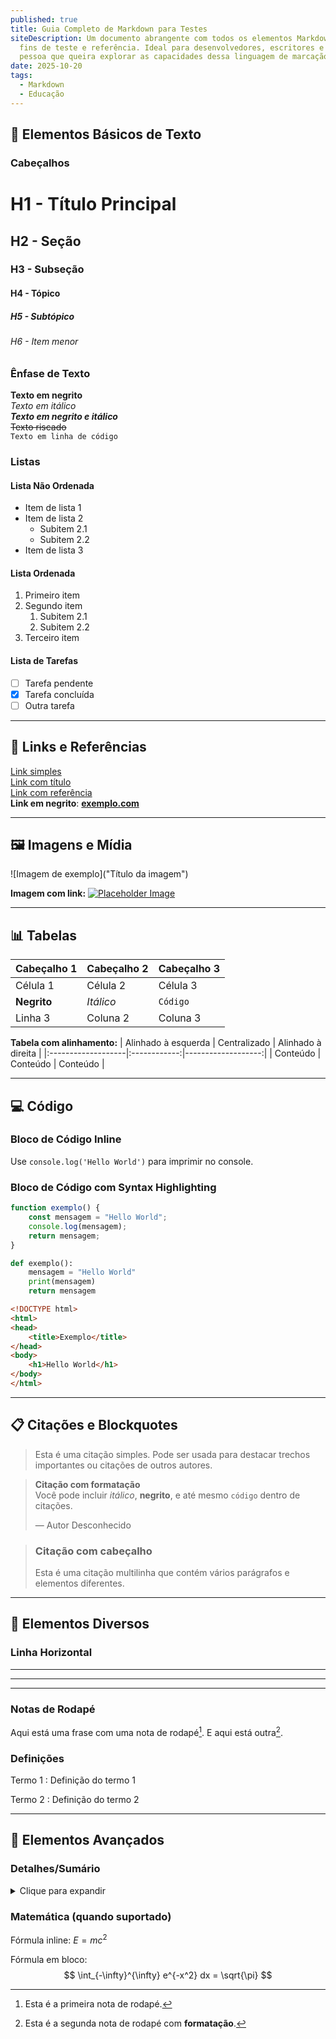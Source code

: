 ```yaml
---
published: true
title: Guia Completo de Markdown para Testes
siteDescription: Um documento abrangente com todos os elementos Markdown para
  fins de teste e referência. Ideal para desenvolvedores, escritores e qualquer
  pessoa que queira explorar as capacidades dessa linguagem de marcação simples
date: 2025-10-20
tags:
  - Markdown
  - Educação
---
```

## 📝 Elementos Básicos de Texto

### Cabeçalhos
# H1 - Título Principal
## H2 - Seção
### H3 - Subseção
#### H4 - Tópico
##### H5 - Subtópico
###### H6 - Item menor

### Ênfase de Texto
**Texto em negrito**  
*Texto em itálico*  
***Texto em negrito e itálico***  
~~Texto riscado~~  
`Texto em linha de código`

### Listas

#### Lista Não Ordenada
- Item de lista 1
- Item de lista 2
  - Subitem 2.1
  - Subitem 2.2
- Item de lista 3

#### Lista Ordenada
1. Primeiro item
2. Segundo item
   1. Subitem 2.1
   2. Subitem 2.2
3. Terceiro item

#### Lista de Tarefas
- [ ] Tarefa pendente
- [x] Tarefa concluída
- [ ] Outra tarefa

---

## 🔗 Links e Referências

[Link simples](https://www.exemplo.com)  
[Link com título](https://www.exemplo.com "Título do Link")  
[Link com referência][1]  
**Link em negrito**: [**exemplo.com**](https://www.exemplo.com)

[1]: https://www.exemplo.com

---

## 🖼️ Imagens e Mídia

![Imagem de exemplo]("Título da imagem")

**Imagem com link:**
[![Placeholder Image]()](https://www.exemplo.com)

---

## 📊 Tabelas

| Cabeçalho 1 | Cabeçalho 2 | Cabeçalho 3 |
|-------------|-------------|-------------|
| Célula 1    | Célula 2    | Célula 3    |
| **Negrito** | *Itálico*   | `Código`    |
| Linha 3     | Coluna 2    | Coluna 3    |

**Tabela com alinhamento:**
| Alinhado à esquerda | Centralizado | Alinhado à direita |
|:-------------------|:------------:|-------------------:|
| Conteúdo           | Conteúdo     | Conteúdo           |

---

## 💻 Código

### Bloco de Código Inline
Use `console.log('Hello World')` para imprimir no console.

### Bloco de Código com Syntax Highlighting
```javascript
function exemplo() {
    const mensagem = "Hello World";
    console.log(mensagem);
    return mensagem;
}
```

```python
def exemplo():
    mensagem = "Hello World"
    print(mensagem)
    return mensagem
```

```html
<!DOCTYPE html>
<html>
<head>
    <title>Exemplo</title>
</head>
<body>
    <h1>Hello World</h1>
</body>
</html>
```

---

## 📋 Citações e Blockquotes

> Esta é uma citação simples. Pode ser usada para destacar trechos importantes ou citações de outros autores.

> **Citação com formatação**  
> Você pode incluir *itálico*, **negrito**, e até mesmo `código` dentro de citações.
>
> — Autor Desconhecido

> ### Citação com cabeçalho
> Esta é uma citação multilinha que contém vários parágrafos e elementos diferentes.

---

## 📐 Elementos Diversos

### Linha Horizontal
---
***
___

### Notas de Rodapé
Aqui está uma frase com uma nota de rodapé[^1]. E aqui está outra[^2].

[^1]: Esta é a primeira nota de rodapé.
[^2]: Esta é a segunda nota de rodapé com **formatação**.

### Definições
Termo 1
: Definição do termo 1

Termo 2
: Definição do termo 2

---

## 🎨 Elementos Avançados

### Detalhes/Sumário
<details>
<summary>Clique para expandir</summary>

Conteúdo oculto que aparece quando expandido. Pode conter:

- Listas
- **Texto formatado**
- `Código`

```javascript
console.log("Exemplo expandido");
```
</details>

### Matemática (quando suportado)
Fórmula inline: $E = mc^2$

Fórmula em bloco:
$$
\int_{-\infty}^{\infty} e^{-x^2} dx = \sqrt{\pi}
$$
